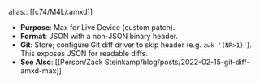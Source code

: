 alias:: [[c74/M4L/.amxd]]

- **Purpose**: Max for Live Device (custom patch).
- **Format**: JSON with a non-JSON binary header.
- **Git**: Store; configure Git diff driver to skip header (e.g. `awk '(NR>1)'`). This exposes JSON for readable diffs.
- **See Also**: [[Person/Zack Steinkamp/blog/posts/2022-02-15-git-diff-amxd-max]]